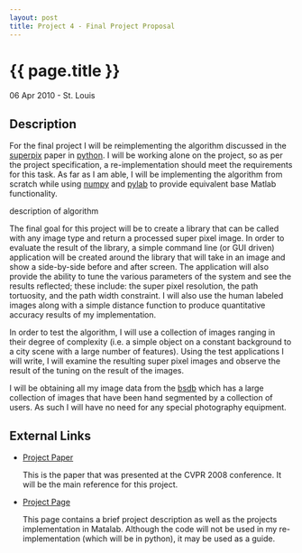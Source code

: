 ```yaml
---
layout: post
title: Project 4 - Final Project Proposal
---
```


{{ page.title }}
============================================================

<p class="meta"/>06 Apr 2010 - St. Louis</p>


Description
------------------------------------------------------------

For the final project I will be reimplementing the algorithm discussed in the [superpix][] paper
in [python][]. I will be working alone on the project, so as per the project specification, a
re-implementation should meet the requirements for this task. As far as I am able, I will be
implementing the algorithm from scratch while using [numpy][] and [pylab][] to provide equivalent
base Matlab functionality.

description of algorithm

The final goal for this project will be to create a library that can be called with any image
type and return a processed super pixel image. In order to evaluate the result of the library,
a simple command line (or GUI driven) application will be created around the library that will
take in an image and show a side-by-side before and after screen. The application will also
provide the ability to tune the various parameters of the system and see the results reflected;
these include: the super pixel resolution, the path tortuosity, and the path width constraint.
I will also use the human labeled images along with a simple distance function to produce
quantitative accuracy results of my implementation.

In order to test the algorithm, I will use a collection of images ranging in their degree
of complexity (i.e. a simple object on a constant background to a city scene with a large
number of features). Using the test applications I will write, I will examine the resulting
super pixel images and observe the result of the tuning on the result of the images.

I will be obtaining all my image data from the [bsdb][] which has a large collection of images
that have been hand segmented by a collection of users. As such I will have no need for any
special photography equipment.

External Links
------------------------------------------------------------

*  [Project Paper](http://www.cs.ucl.ac.uk/staff/s.prince/Papers/SuperpixelLattices.pdf)

   This is the paper that was presented at the CVPR 2008 conference. It will be the main reference
   for this project.
  
*  [Project Page](http://web4.cs.ucl.ac.uk/research/vis/pvl/index.php?option=com_content&view=article&id=78%3Asuperpixel-lattices&Itemid=60)

   This page contains a brief project description as well as the projects implementation in Matalab.
   Although the code will not be used in my re-implementation (which will be in python), it may be used
   as a guide.

  [superpix]: http://www.cs.ucl.ac.uk/staff/s.prince/Papers/SuperpixelLattices.pdf "Superpixel Lattice"
  [python]: http://www.python.org "Python Programming Language"
  [repository]: http://github.com/bashwork/school/tree/master/559/project2/ "Master Repository"
  [numpy]: http://numpy.scipy.org/ "Numpy"
  [pylab]: http://www.scipy.org/PyLab "Pylab"
  [bsdb]: http://www.eecs.berkeley.edu/Research/Projects/CS/vision/bsds/ "Berkeley Segmentation Dataset and Benchmark"

